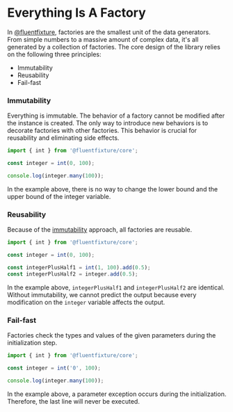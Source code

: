 # Everything Is A Factory

In [@fluentfixture](../../), factories are the smallest unit of the data generators. From simple numbers to a massive amount of complex data, it's all generated by a collection of factories. The core design of the library relies on the following three principles:

* Immutability
* Reusability
* Fail-fast

### Immutability

Everything is immutable. The behavior of a factory cannot be modified after the instance is created. The only way to introduce new behaviors is to decorate factories with other factories. This behavior is crucial for reusability and eliminating side effects.

```typescript
import { int } from '@fluentfixture/core';

const integer = int(0, 100);

console.log(integer.many(100));
```

In the example above, there is no way to change the lower bound and the upper bound of the integer variable.

### Reusability

Because of the [immutability](everything-is-a-factory.md#immutability) approach, all factories are reusable.

```typescript
import { int } from '@fluentfixture/core';

const integer = int(0, 100);

const integerPlusHalf1 = int(1, 100).add(0.5);
const integerPlusHalf2 = integer.add(0.5);
```

In the example above, `integerPlusHalf1` and `integerPlusHalf2` are identical. Without immutability, we cannot predict the output because every modification on the `integer` variable affects the output.

### Fail-fast

Factories check the types and values of the given parameters during the initialization step.

```typescript
import { int } from '@fluentfixture/core';

const integer = int('0', 100);

console.log(integer.many(100));
```

In the example above, a parameter exception occurs during the initialization. 
Therefore, the last line will never be executed.
